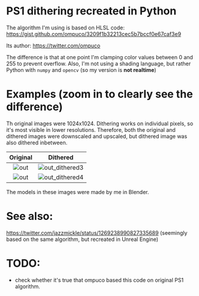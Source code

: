 # PS1 dithering recreated in Python


The algorithm I'm using is based on HLSL code: https://gist.github.com/ompuco/3209f1b32213cec5b7bccf0e67caf3e9

Its author: https://twitter.com/ompuco

The difference is that at one point I'm clamping color values between 0 and 255 to prevent overflow. Also, I'm not using a shading language, but rather Python with `numpy` and `opencv` (so my version is **not realtime**)

# Examples (zoom in to clearly see the difference)

Th original images were 1024x1024. Dithering works on individual pixels, so it's most visible in lower resolutions. Therefore, both the original and dithered images were downscaled and upscaled, but dithered image was also dithered inbetween.


Original             |  Dithered
:-------------------------:|:-------------------------:
![out](https://user-images.githubusercontent.com/50328147/203868627-4068728c-d685-4b27-860d-79380f1ea1e0.png)  |  ![out_dithered3](https://user-images.githubusercontent.com/50328147/203868637-3dd832c3-993a-40a9-9591-2f64e6f290d4.png)
![out](https://user-images.githubusercontent.com/50328147/203868902-ad6b3319-3f5e-429a-bb72-0964e5282c88.png)  |  ![out_dithered4](https://user-images.githubusercontent.com/50328147/203868899-8b0ff0ec-7ba8-47e6-8fd3-40383ecc8449.png)

The models in these images were made by me in Blender.

# See also:
https://twitter.com/jazzmickle/status/1269238990827335689
(seemingly based on the same algorithm, but recreated in Unreal Engine)


# TODO: 
- check whether it's true that ompuco based this code on original PS1 algorithm.


